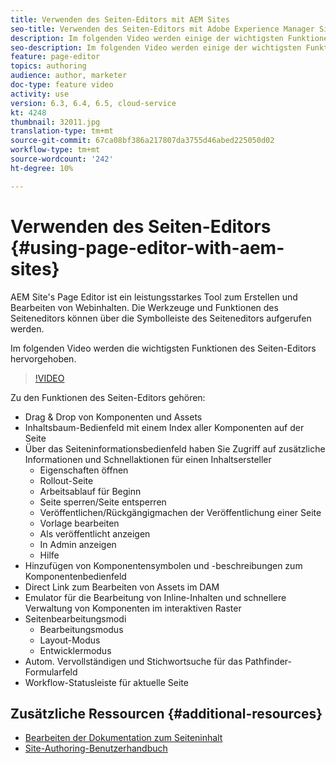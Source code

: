 ```yaml
---
title: Verwenden des Seiten-Editors mit AEM Sites
seo-title: Verwenden des Seiten-Editors mit Adobe Experience Manager Sites
description: Im folgenden Video werden einige der wichtigsten Funktionen des Touch-UI-Sites-Editors in Adobe Experience Manager vorgestellt.
seo-description: Im folgenden Video werden einige der wichtigsten Funktionen des Touch-UI-Sites-Editors in Adobe Experience Manager vorgestellt.
feature: page-editor
topics: authoring
audience: author, marketer
doc-type: feature video
activity: use
version: 6.3, 6.4, 6.5, cloud-service
kt: 4248
thumbnail: 32011.jpg
translation-type: tm+mt
source-git-commit: 67ca08bf386a217807da3755d46abed225050d02
workflow-type: tm+mt
source-wordcount: '242'
ht-degree: 10%

---
```



# Verwenden des Seiten-Editors {#using-page-editor-with-aem-sites}

AEM Site&#39;s Page Editor ist ein leistungsstarkes Tool zum Erstellen und Bearbeiten von Webinhalten. Die Werkzeuge und Funktionen des Seiteneditors können über die Symbolleiste des Seiteneditors aufgerufen werden.

Im folgenden Video werden die wichtigsten Funktionen des Seiten-Editors hervorgehoben.

>[!VIDEO](https://video.tv.adobe.com/v/32011?quality=12&learn=on)

Zu den Funktionen des Seiten-Editors gehören:

* Drag &amp; Drop von Komponenten und Assets
* Inhaltsbaum-Bedienfeld mit einem Index aller Komponenten auf der Seite
* Über das Seiteninformationsbedienfeld haben Sie Zugriff auf zusätzliche Informationen und Schnellaktionen für einen Inhaltsersteller
   * Eigenschaften öffnen
   * Rollout-Seite
   * Arbeitsablauf für Beginn
   * Seite sperren/Seite entsperren
   * Veröffentlichen/Rückgängigmachen der Veröffentlichung einer Seite
   * Vorlage bearbeiten
   * Als veröffentlicht anzeigen
   * In Admin anzeigen
   * Hilfe
* Hinzufügen von Komponentensymbolen und -beschreibungen zum Komponentenbedienfeld
* Direct Link zum Bearbeiten von Assets im DAM
* Emulator für die Bearbeitung von Inline-Inhalten und schnellere Verwaltung von Komponenten im interaktiven Raster
* Seitenbearbeitungsmodi
   * Bearbeitungsmodus
   * Layout-Modus
   * Entwicklermodus
* Autom. Vervollständigen und Stichwortsuche für das Pathfinder-Formularfeld
* Workflow-Statusleiste für aktuelle Seite

## Zusätzliche Ressourcen {#additional-resources}

* [Bearbeiten der Dokumentation zum Seiteninhalt](https://docs.adobe.com/content/help/de-DE/experience-manager-65/authoring/authoring/editing-content.translate.html)
* [Site-Authoring-Benutzerhandbuch](https://docs.adobe.com/content/help/en/experience-manager-65/authoring/home.html)
